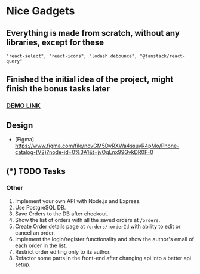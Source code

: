 # Nice Gadgets

## Everything is made from scratch, without any libraries, except for these

    "react-select", "react-icons", "lodash.debounce", "@tanstack/react-query"

## Finished the initial idea of the project, might finish the bonus tasks later

### [DEMO LINK](https://hasantanich-nice-gadgets.netlify.app/)

## Design

- [Figma] <https://www.figma.com/file/novGM5DyRXWa4ssuyR4pMo/Phone-catalog-(V2)?node-id=0%3A1&t=jvOqLnx99GvkDR0F-0>

## (\*) TODO Tasks

### Other

1. Implement your own API with Node.js and Express.
2. Use PostgreSQL DB.
3. Save Orders to the DB after checkout.
4. Show the list of orders with all the saved orders at `/orders`.
5. Create Order details page at `/orders/:orderId` with ability to edit or cancel an order.
6. Implement the login/register functionality and show the author's email of each order in the list.
7. Restrict order editing only to its author.
8. Refactor some parts in the front-end after changing api into a better api setup.
